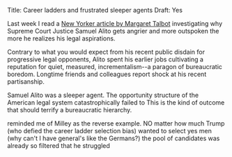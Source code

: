 Title: Career ladders and frustrated sleeper agents
Draft: Yes

Last week I read a [New Yorker article by Margaret Talbot](https://www.newyorker.com/magazine/2022/09/05/justice-alitos-crusade-against-a-secular-america-isnt-over) investigating why Supreme Court Justice Samuel Alito gets angrier and more outspoken the more he realizes his legal aspirations.

Contrary to what you would expect from his recent public disdain for progressive legal opponents, Alito spent his earlier jobs cultivating a reputation for quiet, measured, incrementalism--a paragon of bureaucratic boredom. 
Longtime friends and colleagues report shock at his recent partisanship.

Samuel Alito was a sleeper agent.
The opportunity structure of the American legal system catastrophically failed to 
This is the kind of outcome that should terrify a bureaucratic hierarchy.

reminded me of Milley as the reverse example. NO matter how much Trump (who defied the career ladder selection bias) wanted to select yes men (why can't I have general's like the Germans?) the pool of candidates was already so filtered that he struggled